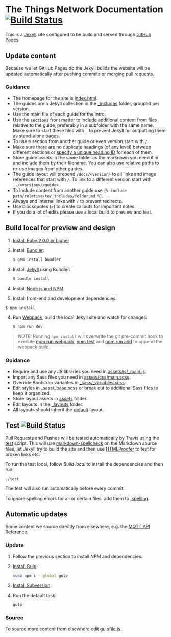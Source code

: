 # The Things Network Documentation [![Build Status](https://travis-ci.org/TheThingsNetwork/docs.svg?branch=master)](https://travis-ci.org/TheThingsNetwork/docs)

This is a [Jekyll](https://jekyllrb.com) site configured to be build and served through [GitHub Pages](https://help.github.com/articles/using-jekyll-as-a-static-site-generator-with-github-pages/).

## Update content

Because we let GitHub Pages do the Jekyll builds the website will be updated automatically after pushing commits or merging pull requests.

### Guidance

* The homepage for the site is [index.html](index.html).
* The guides are a Jekyll collection in the [_includes](_includes) folder, grouped per version.
* Use the main file of each guide for the intro.
* Use the `sections` front matter to include additional content from files relative to the guide, preferably in a subfolder with the same name. Make sure to start these files with `_` to prevent Jekyll for outputting them as stand-alone pages.
* To use a section from another guide or even version start with `/`.
* Make sure there are no duplicate headings (of any level) between different sections or [specify a unique heading ID](http://kramdown.gettalong.org/syntax.html#specifying-a-header-id) for each of them.
* Store guide assets in the same folder as the markdown you need it in and include them by their filename. You can also use relative paths to re-use images from other guides.
* The guide layout will prepend `/docs/<version>` to all links and image references that start with `/`. To link to a different version start with `../<version>/<guide>`.
* To include content from another guide use `{% include path/relative/to/_includes/folder.md %}`.
* Always end internal links with `/` to prevent redirects.
* Use blockquotes (`>`) to create callouts for important notes.
* If you do a lot of edits please use a local build to preview and test.

## Build local for preview and design

1. [Install Ruby 2.0.0 or higher](https://www.ruby-lang.org/en/downloads/)
2. Install [Bundler](http://bundler.io/):
	
	```bash
	$ gem install bundler
	```

3. Install [Jekyll](https://jekyllrb.com/) using Bundler:

	```bash
	$ bundle install
	```

4. Install [Node.js and NPM](https://nodejs.org/).

5. Install front-end and development dependencies:

  ```basg
  $ npm install
  ```

4. Run [Webpack](http://webpack.github.io/), build the local Jekyll site and watch for changes:

	```bash
	$ npm run dev
	```

> *NOTE:* Running `npm install` will overwrite the git pre-commit hook to execute [npm run webpack](package.json#L12), [npm test](package.json#L15) and [npm run add](package.json#L16) to append the webpack build.
	
### Guidance

* Require and use any JS libraries you need in [assets/js/_main.js](assets/js/_main.js).
* Import any Sass files you need in [assets/css/main.scss](assets/css/main.scss).
* Override Bootstrap variables in [_sass/_variables.scss](_sass/_variables.scss).
* Edit styles in [_sass/_base.scss](_sass/_base.scss) or break out to additional Sass files to keep it organized.
* Store layout assets in [assets](assets) folder.
* Edit layouts in the [_layouts](_layouts) folder.
* All layouts should inherit the [default](_layouts/default.html) layout.

## Test [![Build Status](https://travis-ci.org/TheThingsNetwork/docs.svg?branch=master)](https://travis-ci.org/TheThingsNetwork/docs)

Pull Requests and Pushes will be tested automatically by Travis using the [test](test) script. This will use [markdown-spellcheck](https://www.npmjs.com/package/markdown-spellcheck) on the Markdown source files, let Jekyll try to build the site and then use [HTMLProofer](https://github.com/gjtorikian/html-proofer) to test for broken links etc.

To run the test local, follow *Build local* to install the dependencies and then run:

```
./test
```

The test will also run automatically before every commit.

To ignore spelling errors for all or certain files, add them to [.spelling](.spelling).

## Automatic updates

Some content we source directly from elsewhere, e.g. the [MQTT API Reference](https://github.com/TheThingsNetwork/ttn/blob/refactor/mqtt/README.md).

### Update

1.  Follow the previous section to install NPM and dependencies.

2.  [Install Gulp](http://gulpjs.com):

    ```bash
    sudo npm i --global gulp
    ```
    
3.  [Install Subversion](https://subversion.apache.org/packages.html).
    
3.  Run the default task:

    ```bash
    gulp
    ```
    
### Source

To source more content from elsewhere edit [gulpfile.js](gulpfile.js#L7).
